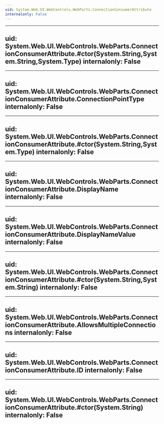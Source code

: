 ```yaml
---
uid: System.Web.UI.WebControls.WebParts.ConnectionConsumerAttribute
internalonly: False
---
```


---
uid: System.Web.UI.WebControls.WebParts.ConnectionConsumerAttribute.#ctor(System.String,System.String,System.Type)
internalonly: False
---

---
uid: System.Web.UI.WebControls.WebParts.ConnectionConsumerAttribute.ConnectionPointType
internalonly: False
---

---
uid: System.Web.UI.WebControls.WebParts.ConnectionConsumerAttribute.#ctor(System.String,System.Type)
internalonly: False
---

---
uid: System.Web.UI.WebControls.WebParts.ConnectionConsumerAttribute.DisplayName
internalonly: False
---

---
uid: System.Web.UI.WebControls.WebParts.ConnectionConsumerAttribute.DisplayNameValue
internalonly: False
---

---
uid: System.Web.UI.WebControls.WebParts.ConnectionConsumerAttribute.#ctor(System.String,System.String)
internalonly: False
---

---
uid: System.Web.UI.WebControls.WebParts.ConnectionConsumerAttribute.AllowsMultipleConnections
internalonly: False
---

---
uid: System.Web.UI.WebControls.WebParts.ConnectionConsumerAttribute.ID
internalonly: False
---

---
uid: System.Web.UI.WebControls.WebParts.ConnectionConsumerAttribute.#ctor(System.String)
internalonly: False
---
